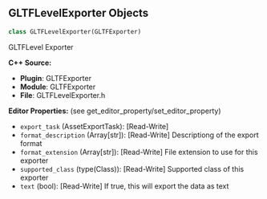 ## GLTFLevelExporter Objects

```python
class GLTFLevelExporter(GLTFExporter)
```

GLTFLevel Exporter

**C++ Source:**

- **Plugin**: GLTFExporter
- **Module**: GLTFExporter
- **File**: GLTFLevelExporter.h

**Editor Properties:** (see get_editor_property/set_editor_property)

- ``export_task`` (AssetExportTask):  [Read-Write]
- ``format_description`` (Array[str]):  [Read-Write] Descriptiong of the export format
- ``format_extension`` (Array[str]):  [Read-Write] File extension to use for this exporter
- ``supported_class`` (type(Class)):  [Read-Write] Supported class of this exporter
- ``text`` (bool):  [Read-Write] If true, this will export the data as text

<a id="unreal.GLTFLevelSequenceExporter"></a>